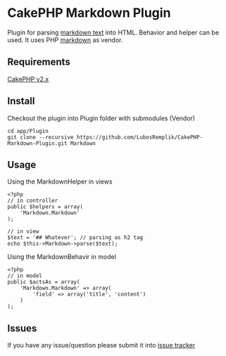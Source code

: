 # CakePHP Markdown Plugin

Plugin for parsing [markdown text](http://daringfireball.net/) into HTML. Behavior and helper can be used.
It uses PHP [markdown](https://github.com/michelf/php-markdown) as vendor.


## Requirements

[CakePHP v2.x](https://github.com/cakephp/cakephp)   


## Install

Checkout the plugin into Plugin folder with submodules (Vendor)

	cd app/Plugin
	git clone --recursive https://github.com/LubosRemplik/CakePHP-Markdown-Plugin.git Markdown

## Usage

Using the MarkdownHelper in views

	<?php
	// in controller
	public $helpers = array(
		'Markdown.Markdown'
	);

	// in view
	$text = '## Whatever'; // parsing as h2 tag
	echo $this->Markdown->parse($text);

Using the MarkdownBehavir in model
	
	<?php
	// in model
	public $actsAs = array(
		'Markdown.Markdown' => array(
			'field' => array('title', 'content')
		)
	);

## Issues

If you have any issue/question please submit it into [issue tracker](https://github.com/LubosRemplik/CakePHP-Markdown-Plugin/issues)

